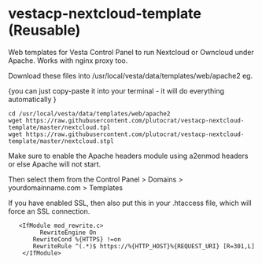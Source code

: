 # vestacp-nextcloud-template (Reusable)
Web templates for Vesta Control Panel to run Nextcloud or Owncloud under Apache. Works with nginx proxy too. 

Download these files into /usr/local/vesta/data/templates/web/apache2 eg. 

{you can just copy-paste it into your terminal - it will do everything automatically }
```
cd /usr/local/vesta/data/templates/web/apache2
wget https://raw.githubusercontent.com/plutocrat/vestacp-nextcloud-template/master/nextcloud.tpl
wget https://raw.githubusercontent.com/plutocrat/vestacp-nextcloud-template/master/nextcloud.stpl
```
Make sure to enable the Apache headers module using a2enmod headers or else Apache will not start.

Then select them from the Control Panel > Domains > yourdomainname.com > Templates

If you have enabled SSL, then also put this in your .htaccess file, which will force an SSL connection. 

```
   <IfModule mod_rewrite.c>
         RewriteEngine On
       RewriteCond %{HTTPS} !=on
       RewriteRule ^(.*)$ https://%{HTTP_HOST}%{REQUEST_URI} [R=301,L]
    </IfModule>
```
